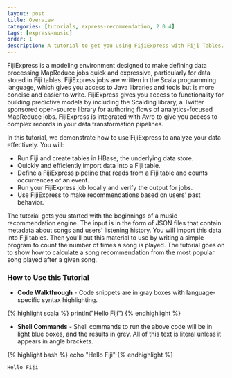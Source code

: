 ```yaml
---
layout: post
title: Overview
categories: [tutorials, express-recommendation, 2.0.4]
tags: [express-music]
order: 1
description: A tutorial to get you using FijiExpress with Fiji Tables.
---
```


FijiExpress is a modeling environment designed to make defining data processing MapReduce
jobs quick and expressive, particularly for data stored in Fiji tables. FijiExpress jobs
are written in the Scala programming language, which gives you access to Java libraries and
tools but is more concise and easier to write. FijiExpress gives you access to functionality for
building predictive models by including the Scalding library, a Twitter sponsored open-source library
for authoring flows of analytics-focused MapReduce jobs.
FijiExpress is integrated with Avro to give you access to complex records in your data
transformation pipelines.

In this tutorial, we demonstrate how to use FijiExpress to analyze your data effectively. You will:

* Run Fiji and create tables in HBase, the underlying data store.
* Quickly and efficiently import data into a Fiji table.
* Define a FijiExpress pipeline that reads from a Fiji table and counts occurrences of an event.
* Run your FijiExpress job locally and verify the output for jobs.
* Use FijiExpress to make recommendations based on users' past behavior.

The tutorial gets you started with the beginnings of a music recommendation engine. The input is in
the form of JSON files that contain metadata about songs and users' listening history. You will import this
data into Fiji tables. Then you'll put this material to use
by writing a simple program to count the number of times a song is played. The tutorial
goes on to show how to calculate a song recommendation from the most popular song played
after a given song.

### How to Use this Tutorial

* **Code Walkthrough** - Code snippets are in gray boxes with language-specific syntax highlighting.

{% highlight scala %}
println("Hello Fiji")
{% endhighlight %}

* **Shell Commands** - Shell commands to run the above code will be in light blue boxes, and the results in grey.
All of this text is literal unless it appears in angle brackets.

<div class="userinput">
{% highlight bash %}
echo "Hello Fiji"
{% endhighlight %}
</div>

    Hello Fiji


